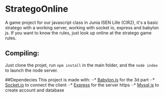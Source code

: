# StrategoOnline
A game project for our javascript class in Junia ISEN Lille (CIR2), it's a basic stratego with a working server, working with socket io, express and babylon js.
If you want to know the rules, just look up online at the stratego game rules.

## Compiling:
Just clone the projet, run `npm install` in the main folder, and the `node index` to launch the node server. 

##Dependecies
This project is made with:
⋅⋅* [Babylon.js](https://github.com/BabylonJS/Babylon.js "Babylon's github") for the 3d part
⋅⋅* [Socket.io](https://github.com/socketio/socket.io "socket.io github") to connect the client 
⋅⋅* [Express](https://github.com/expressjs/express "Express github") for the server https
⋅⋅* [Mysql js](https://github.com/mysqljs/mysql "my sql js github page") to create account and database
